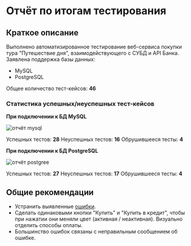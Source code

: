 # Отчёт по итогам тестирования
## Краткое описание
Выполнено автоматизированное тестирование веб-сервиса покупки тура "Путешествие дня", взаимодействующего с СУБД и API Банка. Заявлена поддержка базы данных:
* MySQL
* PostgreSQL

Общее количество тест-кейсов: **46**

### Статистика успешных/неуспешных тест-кейсов

**При подключении к БД MySQL**

![отчёт mysql](https://github.com/user-attachments/assets/21509fc5-f5f0-4589-8306-2ed39365bee9)

Успешных тестов: **28**
Неуспешных тестов: **16**
Обрушившееся тесты: **4**

**При подключении к БД PostgreSQL**

![отчёт postgree](https://github.com/user-attachments/assets/1b8142d9-ac2a-487a-bfeb-e0ebc954282f)

Успешных тестов: **27**
Неуспешных тестов: **17**
Обрушившееся тесты: **4**


## Общие рекомендации
* Устранить выявленные [ошибки](https://github.com/ElenaLilu/QA_Diploma_Imyarekova/issues).
* Сделать одинаковыми кнопки "Купить" и "Купить в кредит", чтобы при нажатии они меняли цвет (активная / неактивная). Визуально отделить способы оплаты.
* Большинство ошибок связаны с неправильным сообщением об ошибке.

